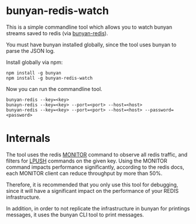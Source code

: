 # bunyan-redis-watch

This is a simple commandline tool which allows you to watch
bunyan streams saved to redis (via [bunyan-redis](https://github.com/harrisiirak/bunyan-redis)).

You must have bunyan installed globally, since the tool 
uses bunyan to parse the JSON log.

Install globally via npm:

    npm install -g bunyan
    npm install -g bunyan-redis-watch

Now you can run the commandline tool.

    bunyan-redis --key=<key>
    bunayn-redis --key=<key> --port=<port> --host=<host>
    bunyan-redis --key=<key> --port=<port> --host=<host> --password=<password>

# Internals

The tool uses the redis [MONITOR](http://redis.io/commands/MONITOR) command to observe all
redis traffic, and filters for [LPUSH](http://redis.io/commands/LPUSH) commands on the
given key. Using the MONITOR command impacts performance significantly, according to the
redis docs, each MONITOR client can reduce throughput by more than 50%.

Therefore, it is recommended that you only use this tool for debugging, since it
will have a significant impact on the performance of your REDIS infrastructure.

In addition, in order to not replicate the infrastructure in bunyan for printings messages,
it uses the bunyan CLI tool to print messages.
